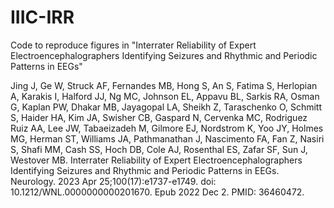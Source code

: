 # IIIC-IRR
Code to reproduce figures in "Interrater Reliability of Expert Electroencephalographers Identifying Seizures and Rhythmic and Periodic Patterns in EEGs"

Jing J, Ge W, Struck AF, Fernandes MB, Hong S, An S, Fatima S, Herlopian A, Karakis I, Halford JJ, Ng MC, Johnson EL, Appavu BL, Sarkis RA, Osman G, Kaplan PW, Dhakar MB, Jayagopal LA, Sheikh Z, Taraschenko O, Schmitt S, Haider HA, Kim JA, Swisher CB, Gaspard N, Cervenka MC, Rodriguez Ruiz AA, Lee JW, Tabaeizadeh M, Gilmore EJ, Nordstrom K, Yoo JY, Holmes MG, Herman ST, Williams JA, Pathmanathan J, Nascimento FA, Fan Z, Nasiri S, Shafi MM, Cash SS, Hoch DB, Cole AJ, Rosenthal ES, Zafar SF, Sun J, Westover MB. Interrater Reliability of Expert Electroencephalographers Identifying Seizures and Rhythmic and Periodic Patterns in EEGs. Neurology. 2023 Apr 25;100(17):e1737-e1749. doi: 10.1212/WNL.0000000000201670. Epub 2022 Dec 2. PMID: 36460472.


